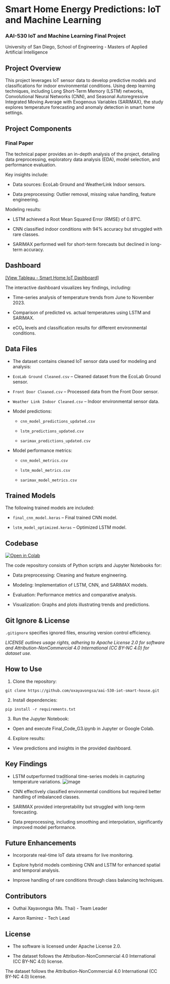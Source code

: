 # Smart Home Energy Predictions: IoT and Machine Learning
### AAI-530 IoT and Machine Learning Final Project
University of San Diego, School of Engineering - Masters of Applied Artificial Intelligence

## Project Overview
This project leverages IoT sensor data to develop predictive models and classifications for indoor environmental conditions. Using deep learning techniques, including Long Short-Term Memory (LSTM) networks, Convolutional Neural Networks (CNN), and Seasonal Autoregressive Integrated Moving Average with Exogenous Variables (SARIMAX), the study explores temperature forecasting and anomaly detection in smart home settings.

## Project Components
### Final Paper

The technical paper provides an in-depth analysis of the project, detailing data preprocessing, exploratory data analysis (EDA), model selection, and performance evaluation. 

Key insights include:

- Data sources: EcoLab Ground and WeatherLink Indoor sensors.

- Data preprocessing: Outlier removal, missing value handling, feature engineering.

Modeling results:

- LSTM achieved a Root Mean Squared Error (RMSE) of 0.81°C.

- CNN classified indoor conditions with 94% accuracy but struggled with rare classes.

- SARIMAX performed well for short-term forecasts but declined in long-term accuracy.

## Dashboard
<a href="https://public.tableau.com/views/FinalPredictions/IoTSmartHomeDashboard?:language=en-US&:sid=&:redirect=auth&:display_count=n&:origin=viz_share_link" target="_blank">[View Tableau - Smart Home IoT Dashboard]</a>

The interactive dashboard visualizes key findings, including:

- Time-series analysis of temperature trends from June to November 2023.

- Comparison of predicted vs. actual temperatures using LSTM and SARIMAX.

- eCO₂ levels and classification results for different environmental conditions.

## Data Files

- The dataset contains cleaned IoT sensor data used for modeling and analysis:

- ```EcoLab Ground Cleaned.csv``` – Cleaned dataset from the EcoLab Ground sensor.

- ```Front Door Cleaned.csv``` – Processed data from the Front Door sensor.

- ```Weather Link Indoor Cleaned.csv``` – Indoor environmental sensor data.

- Model predictions:

    - ```cnn_model_predictions_updated.csv```

    - ```lstm_predictions_updated.csv```

    - ```sarimax_predictions_updated.csv```

- Model performance metrics:

    - ```cnn_model_metrics.csv```

    - ```lstm_model_metrics.csv```

    - ```sarimax_model_metrics.csv```

## Trained Models

The following trained models are included:

- ```final_cnn_model.keras``` – Final trained CNN model.

- ```lstm_model_optimized.keras``` – Optimized LSTM model.

## Codebase <a href="https://colab.research.google.com/github/oxayavongsa/aai-530-iot-smart-house/blob/main/Final_Code_G3.ipynb" target="_blank">
  <img src="https://colab.research.google.com/assets/colab-badge.svg" alt="Open in Colab"/>
</a>

The code repository consists of Python scripts and Jupyter Notebooks for:

- Data preprocessing: Cleaning and feature engineering.

- Modeling: Implementation of LSTM, CNN, and SARIMAX models.

- Evaluation: Performance metrics and comparative analysis.

- Visualization: Graphs and plots illustrating trends and predictions.

## Git Ignore & License

```.gitignore``` specifies ignored files, ensuring version control efficiency.

*LICENSE outlines usage rights, adhering to Apache License 2.0 for software and Attribution-NonCommercial 4.0 International (CC BY-NC 4.0) for dataset use.*

## How to Use

1. Clone the repository:

```git clone https://github.com/oxayavongsa/aai-530-iot-smart-house.git```

2. Install dependencies:

```pip install -r requirements.txt```

3. Run the Jupyter Notebook:

- Open and execute Final_Code_G3.ipynb in Jupyter or Google Colab.

4. Explore results:

- View predictions and insights in the provided dashboard.

## Key Findings

- LSTM outperformed traditional time-series models in capturing temperature variations.
  ![image](https://github.com/user-attachments/assets/3f4cf25d-9fba-4846-a1cc-cdd1cac0dc8d)

- CNN effectively classified environmental conditions but required better handling of imbalanced classes.

- SARIMAX provided interpretability but struggled with long-term forecasting.

- Data preprocessing, including smoothing and interpolation, significantly improved model performance.

## Future Enhancements

- Incorporate real-time IoT data streams for live monitoring.

- Explore hybrid models combining CNN and LSTM for enhanced spatial and temporal analysis.

- Improve handling of rare conditions through class balancing techniques.

## Contributors

- Outhai Xayavongsa (Ms. Thai) - Team Leader

- Aaron Ramirez - Tech Lead

## License

- The software is licensed under Apache License 2.0.

- The dataset follows the Attribution-NonCommercial 4.0 International (CC BY-NC 4.0) license.

The dataset follows the Attribution-NonCommercial 4.0 International (CC BY-NC 4.0) license.
